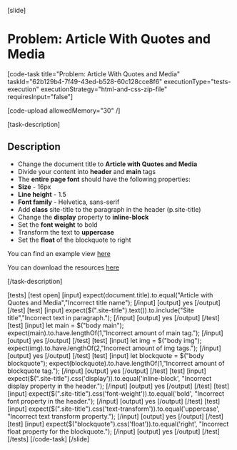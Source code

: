 [slide]

# Problem: Article With Quotes and Media

[code-task title="Problem: Article With Quotes and Media" taskId="62b129b4-7f49-43ed-b528-60c128cce8f6" executionType="tests-execution" executionStrategy="html-and-css-zip-file" requiresInput="false"]

[code-upload allowedMemory="30" /]

[task-description]

## Description

* Change the document title to **Article with Quotes and Media**
* Divide your content into **header** and **main** tags
* The **entire page font** should have the following properties:
* **Size** - 16px
* **Line height** - 1.5
* **Font family** - Helvetica, sans-serif
* Add **class** site-title to the paragraph in the header (p.site-title)
* Change the **display** property to **inline-block**
* Set the **font weight** to bold
* Transform the text to **uppercase**
* Set the **float** of the blockquote to right

You can find an example view [here](https://i.imgur.com/AV7xrpw.png)

You can download the resources [here](https://mega.nz/file/KdIFkIhS#xCb8PhhAbxhCyY6ESn5HULlu1AUIQfc2Sn82T_GQs_o)

[/task-description]

[tests]
[test open]
[input]
expect(document.title).to.equal("Article with Quotes and Media","Incorrect title name");
[/input]
[output]
yes
[/output]
[/test]
[test]
[input]
expect($(".site-title").text()).to.include("Site title","Incorrect text in paragraph.");
[/input]
[output]
yes
[/output]
[/test]
[test]
[input]
let main = $("body main");
expect(main).to.have.lengthOf(1,"Incorrect amount of main tag.");
[/input]
[output]
yes
[/output]
[/test]
[test]
[input]
let img = $("body img");
expect(img).to.have.lengthOf(2,"Incorrect amount of img tags.");
[/input]
[output]
yes
[/output]
[/test]
[test]
[input]
let blockquote = $("body blockquote");
expect(blockquote).to.have.lengthOf(1,"Incorrect amount of blockquote tag.");
[/input]
[output]
yes
[/output]
[/test]
[test]
[input]
expect($(".site-title").css('display')).to.equal('inline-block', "Incorrect display property in the header.");
[/input]
[output]
yes
[/output]
[/test]
[test]
[input]
expect($(".site-title").css('font-weight')).to.equal('bold', "Incorrect font property in the header.");
[/input]
[output]
yes
[/output]
[/test]
[test]
[input]
expect($(".site-title").css('text-transform')).to.equal('uppercase', "Incorrect text transform property.");
[/input]
[output]
yes
[/output]
[/test]
[test]
[input]
expect($("blockquote").css('float')).to.equal('right', "Incorrect float property for the blockquote.");
[/input]
[output]
yes
[/output]
[/test]
[/tests]
[/code-task]
[/slide]
